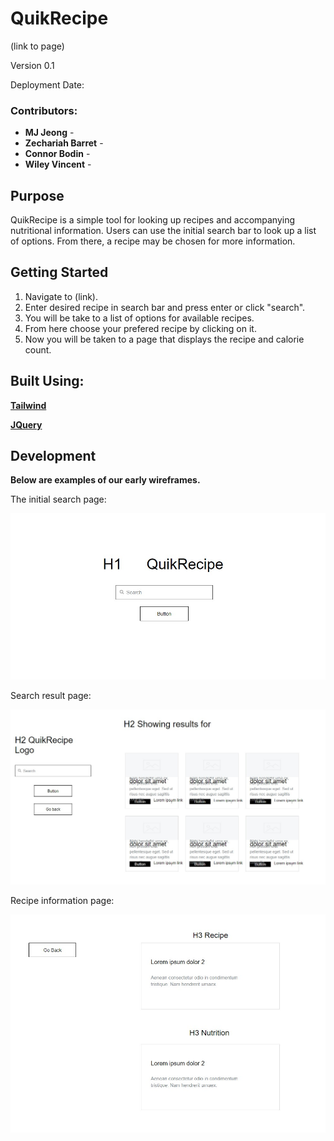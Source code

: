 # QuikRecipe

(link to page)

Version 0.1

Deployment Date:

### Contributors:
* **MJ Jeong** -
* **Zechariah Barret** -
* **Connor Bodin** -
* **Wiley Vincent** -

## Purpose

QuikRecipe is a simple tool for looking up recipes and accompanying nutritional information. Users can use the initial search bar to look up a list of options. From there, a recipe may be chosen for more information.

## Getting Started

1. Navigate to (link).
2. Enter desired recipe in search bar and press enter or click "search".
3. You will be take to a list of options for available recipes.
4. From here choose your prefered recipe by clicking on it.
5. Now you will be taken to a page that displays the recipe and calorie count.

## Built Using:

**[Tailwind](https://tailwindcss.com/)**

**[JQuery](https://jquery.com/)**

## Development

**Below are examples of our early wireframes.**

The initial search page:
<p align="center">
  <img src="Assets/images/wireframe01.jpg" alt="initial search page"/>
</p>

Search result page:
<p align="center">
  <img src="Assets/images/wireframe02.jpg" alt="search results"/>
</p>

Recipe information page:
<p align="center">
  <img src="Assets/images/wireframe03.jpg" alt="recipe information"/>
</p>